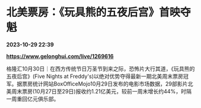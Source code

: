 # 北美票房：《玩具熊的五夜后宫》首映夺魁

**2023-10-29 22:39**

**https://www.gelonghui.com/live/1269616**

格隆汇10月30日｜在西方传统节日万圣节到来之际，恐怖片大行其道，《玩具熊的五夜后宫》(Five Nights at Freddy's)以绝对优势夺得最新一期北美周末票房冠军。据票房统计网站BoxOfficeMojo10月29日发布的电影市场数据，29部影片北美周末票房(10月27日至29日)报收约1.21亿美元，较前一周末增长约44%，时隔一周重回亿元俱乐部。